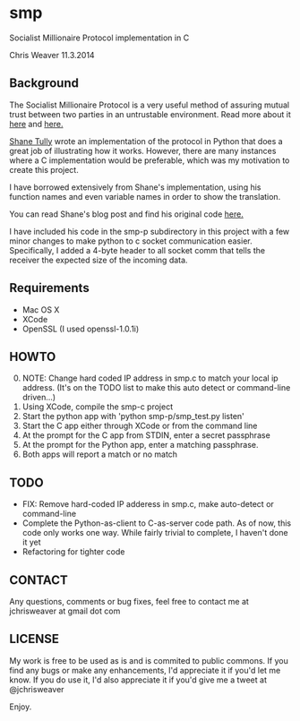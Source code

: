smp
===

Socialist Millionaire Protocol implementation in C

Chris Weaver
11.3.2014

Background
---

The Socialist Millionaire Protocol is a very useful method of assuring mutual trust between two parties in an untrustable environment.  Read more about it <a href="http://en.wikipedia.org/wiki/Socialist_millionaire">here</a> and <a href="http://twistedoakstudios.com/blog/Post3724_explain-it-like-im-five-the-socialist-millionaire-problem-and-secure-multi-party-computation">here.</a>

<a href="https://shanetully.com/">Shane Tully</a> wrote an implementation of the protocol in Python that does a great job of illustrating how it works.  However, there are many instances where a C implementation would be preferable, which was my motivation to create this project.

I have borrowed extensively from Shane's implementation, using his function names and even variable names in order to show the translation.

You can read Shane's blog post and find his original code <a href="https://shanetully.com/2013/08/mitm-protection-via-the-socialist-millionaire-protocol-otr-style/">here.</a>

I have included his code in the smp-p subdirectory in this project with a few minor changes to make python to c socket communication easier.  Specifically, I added a 4-byte header to all socket comm that tells the receiver the expected size of the incoming data.


Requirements
---
* Mac OS X
* XCode
* OpenSSL (I used openssl-1.0.1i)


HOWTO
---
0.  NOTE: Change hard coded IP address in smp.c to match your local ip address.  (It's on the TODO list to make this auto detect or command-line driven...)
1.  Using XCode, compile the smp-c project
2.  Start the python app with 'python smp-p/smp_test.py listen'
3.  Start the C app either through XCode or from the command line
4.  At the prompt for the C app from STDIN, enter a secret passphrase
5.  At the prompt for the Python app, enter a matching passphrase.
6.  Both apps will report a match or no match


TODO
---
*  FIX: Remove hard-coded IP adderess in smp.c, make auto-detect or command-line
*  Complete the Python-as-client to C-as-server code path.  As of now, this code only works one way.  While fairly trivial to complete, I haven't done it yet
*  Refactoring for tighter code

CONTACT
---
Any questions, comments or bug fixes, feel free to contact me at jchrisweaver at gmail dot com


LICENSE
---
My work is free to be used as is and is commited to public commons.
If you find any bugs or make any enhancements, I'd appreciate it if you'd let me know.
If you do use it, I'd also appreciate it if you'd give me a tweet at @jchrisweaver

Enjoy.